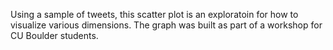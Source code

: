 Using a sample of tweets, this scatter plot is an exploratoin for how to visualize various dimensions. The graph was built as part of a workshop for CU Boulder students.